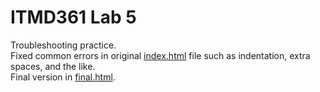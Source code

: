 # ITMD361 Lab 5
Troubleshooting practice.  
Fixed common errors in original [index.html](https://github.com/erxu04/lab-5-ITMD361/blob/main/index.html) file such as indentation, extra spaces, and the like.  
Final version in [final.html](https://github.com/erxu04/lab-5-ITMD361/blob/main/final.html).
